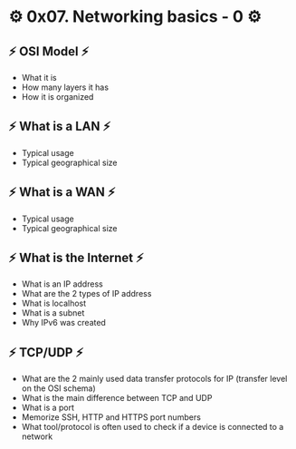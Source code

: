 # :gear: 0x07. Networking basics - 0 :gear:



## :zap: OSI Model :zap:
- What it is
- How many layers it has
- How it is organized



## :zap: What is a LAN :zap:
- Typical usage
- Typical geographical size



## :zap: What is a WAN :zap:
- Typical usage
- Typical geographical size



## :zap: What is the Internet :zap:
- What is an IP address
- What are the 2 types of IP address
- What is localhost
- What is a subnet
- Why IPv6 was created



## :zap: TCP/UDP :zap:
- What are the 2 mainly used data transfer protocols for IP (transfer level on the OSI schema)
- What is the main difference between TCP and UDP
- What is a port
- Memorize SSH, HTTP and HTTPS port numbers
- What tool/protocol is often used to check if a device is connected to a network
